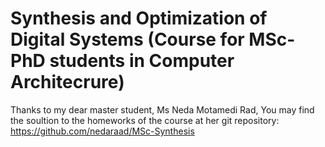 # Synthesis and Optimization of Digital Systems (Course for MSc-PhD students in Computer Architecrure)

Thanks to my dear master student, Ms Neda Motamedi Rad, You may find the soultion to the homeworks of the course at her git repository: https://github.com/nedaraad/MSc-Synthesis
